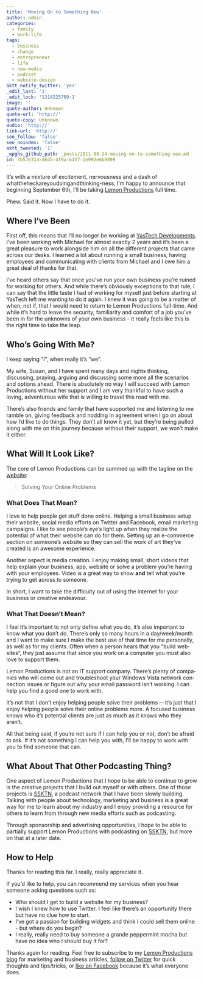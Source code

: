 ```yaml
---
title: 'Moving On to Something New'
author: admin
categories:
  - family
  - work-life
tags:
  - business
  - change
  - entrepreneur
  - life
  - new-media
  - podcast
  - website-design
aktt_notify_twitter: 'yes'
_edit_last: '1'
_edit_lock: '1314225789:1'
image: ''
quote-author: Unknown
quote-url: 'http://'
quote-copy: Unknown
audio: 'http://'
link-url: 'http://'
seo_follow: 'false'
seo_noindex: 'false'
aktt_tweeted: '1'
_wpghs_github_path: _posts/2011-08-24-moving-on-to-something-new.md
id: 7b57e314-d645-4f9a-b457-1e992e6b9899
---
```

<p>It&#8217;s with a mixture of excitement, nervousness and a dash of whattheheckareyoudoingandthinking-ness, I&#8217;m happy to announce that beginning September 6th, I&#8217;ll be taking <a href="http://lemonproductions.ca">Lemon Productions</a> full time.</p>
<p>Phew. Said it. Now I have to do it.</p>
<h2 id="where_i8217ve_been">Where I&#8217;ve Been</h2>
<p>First off, this means that I&#8217;ll no longer be working at <a href="http://www.yastech.ca">YasTech Developments</a>. I&#8217;ve been working with Michael for almost exactly 2 years and it&#8217;s been a great pleasure to work alongside him on all the different projects that came across our desks. I learned a lot about running a small business, having employees and communicating with clients from Michael and I owe him a great deal of thanks for that.</p>
<p>I&#8217;ve heard others say that once you&#8217;ve run your own business you&#8217;re ruined for working for others. And while there&#8217;s obviously exceptions to that rule, I can say that the little taste I had of working for myself just before starting at YasTech left me wanting to do it again. I knew it was going to be a matter of when, not if, that I would need to return to Lemon Productions full-time. And while it&#8217;s hard to leave the security, familiarity and comfort of a job you&#8217;ve been in for the unknowns of your own business - it really feels like this is the right time to take the leap.</p>
<h2 id="who8217s_going_with_me">Who&#8217;s Going With Me?</h2>
<p>I keep saying &#8220;I&#8221;, when really it&#8217;s &#8220;we&#8221;.</p>
<p>My wife, Susan, and I have spent many days and nights thinking, discussing, praying, arguing and discussing some more all the scenarios and options ahead. There is absolutely no way I will succeed with Lemon Productions without her support and I am very thankful to have such a loving, adventurous wife that is willing to travel this road with me. </p>
<p>There&#8217;s also friends and family that have supported me and listening to me ramble on, giving feedback and nodding in agreement when I go on about how I&#8217;d like to do things. They don&#8217;t all know it yet, but they&#8217;re being pulled along with me on this journey because without their support, we won&#8217;t make it either.</p>
<h2 id="what_will_it_look_like">What Will It Look Like?</h2>
<p>The core of Lemon Productions can be summed up with the tagline on the <a href="http://lemonproductions.ca">website</a>:</p>
<blockquote><p>
  Solving Your Online Problems
</p></blockquote>
<h3 id="what_does_that_mean">What Does That Mean?</h3>
<p>I love to help people get stuff done online. Helping a small business setup their website, social media efforts on Twitter and Facebook, email marketing campaigns. I like to see people&#8217;s eye&#8217;s light up when they realize the potential of what their website can do for them.  Setting up an e-commerce section on someone&#8217;s website so they can sell the work of art they&#8217;ve created is an awesome experience.</p>
<p>Another aspect is media creation. I enjoy making small, short videos that help explain your business, app, website or solve a problem you&#8217;re having with your employees. Video is a great way to show <strong>and</strong> tell what you&#8217;re trying to get across to someone.</p>
<p>In short, I want to take the difficulty out of using the internet for your business or creative endeavour. </p>
<h3 id="what_that_doesn8217t_mean">What That Doesn&#8217;t Mean?</h3>
<p>I feel it’s impor­tant to not only define what you do, it’s also impor­tant to know what you don’t do. There’s only so many hours in a day/​week/​month and I want to make sure I make the best use of that time for me per­son­ally, as well as for my clients. Often when a per­son hears that you “build web­sites”, they just assume that since you work on a com­puter you must also love to sup­port them. </p>
<p>Lemon Pro­duc­tions is not an IT sup­port com­pany. There’s plenty of com­pa­nies who will come out and trou­bleshoot your Win­dows Vista net­work con­nec­tion issues or fig­ure out why your email pass­word isn’t work­ing. I can help you find a good one to work with.</p>
<p>It’s not that I don’t enjoy help­ing peo­ple solve their prob­lems — it’s just that I enjoy help­ing peo­ple solve their online prob­lems more.  A focused busi­ness knows who it’s poten­tial clients are just as much as it knows who they aren’t.</p>
<p>All that being said, if you’re not sure if I can help you or not, don’t be afraid to ask. If it’s not some­thing I can help you with, I’ll be happy to work with you to find some­one that can.</p>
<h2 id="what_about_that_other_podcasting_thing">What About That Other Podcasting Thing?</h2>
<p>One aspect of Lemon Productions that I hope to be able to continue to grow is the creative projects that I build out myself or with others. One of those projects is <a href="http://www.ssktn.com">SSKTN</a>, a podcast network that I have been slowly building. Talking with people about technology, marketing and business is a great way for me to learn about my industry and I enjoy providing a resource for others to learn from through new media efforts such as podcasting.</p>
<p>Through sponsorship and advertising opportunities, I hope to be able to partially support Lemon Productions with podcasting on <a href="http://www.ssktn.com">SSKTN</a>, but more on that at a later date.</p>
<h2 id="how_to_help">How to Help</h2>
<p>Thanks for reading this far. I really, really appreciate it.</p>
<p>If you&#8217;d like to help, you can recommend my services when you hear someone asking questions such as:</p>
<ul>
<li>Who should I get to build a website for my business?</li>
<li>I wish I knew how to use Twitter. I feel like there&#8217;s an opportunity there but have no clue how to start.</li>
<li>I&#8217;ve got a passion for building widgets and think I could sell them online - but where do you begin?</li>
<li>I really, really need to buy someone a grande peppermint mocha but have no idea who I should buy it for?</li>
</ul>
<p>Thanks again for reading. Feel free to subscribe to my <a href="http://feeds.feedburner.com/lemonproductionsblog">Lemon Productions blog</a> for marketing and business articles, <a href="http://www.twitter.com/lemonproduction">follow on Twitter</a> for quick thoughts and tips/tricks, or <a href="http://www.facebook.com/pages/Lemon-Productions/37801940941">like on Facebook</a> because it&#8217;s what everyone does.</p>
